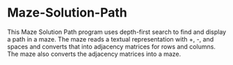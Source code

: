 # Maze-Solution-Path
This Maze Solution Path program uses depth-first search to find and display a path in a maze. The maze reads a textual representation with +, -, and spaces and converts that into adjacency matrices for rows and columns. The maze also converts the adjacency matrices into a maze. 
